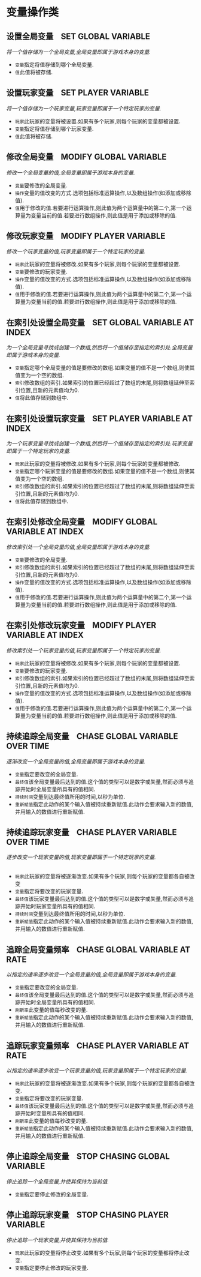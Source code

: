 # 变量操作类

## 设置全局变量    SET GLOBAL VARIABLE

_将一个值存储为一个全局变量,全局变量即属于游戏本身的变量._

- `变量`指定将值存储到哪个全局变量.
- `值`此值将被存储.



## 设置玩家变量    SET PLAYER VARIABLE

_将一个值存储为一个玩家变量,玩家变量即属于一个特定玩家的变量._

- `玩家`此玩家的变量将被设置.如果有多个玩家,则每个玩家的变量都被设置.
- `变量`指定将值存储到哪个玩家变量.
- `值`此值将被存储.



## 

## 修改全局变量    MODIFY GLOBAL VARIABLE

_修改一个全局变量的值,全局变量即属于游戏本身的变量._

- `变量`要修改的全局变量.
- `操作`变量的值改变的方式.选项包括标准运算操作,以及数组操作(如添加或移除值).
- `值`用于修改的值.若要进行运算操作,则此值为两个运算量中的第二个,第一个运算量为变量当前的值.若要进行数组操作,则此值是用于添加或移除的值.



## 修改玩家变量    MODIFY PLAYER VARIABLE
_修改一个玩家变量的值,玩家变量即属于一个特定玩家的变量._

- `玩家`此玩家的变量将被修改.如果有多个玩家,则每个玩家的变量都被设置.
- `变量`要修改的玩家变量.
- `操作`变量的值改变的方式.选项包括标准运算操作,以及数组操作(如添加或移除值).
- `值`用于修改的值.若要进行运算操作,则此值为两个运算量中的第二个,第一个运算量为变量当前的值.若要进行数组操作,则此值是用于添加或移除的值.



## 在索引处设置全局变量    SET GLOBAL VARIABLE AT INDEX

_为一个全局变量寻找或创建一个数组,然后将一个值储存至指定的索引处.全局变量即属于游戏本身的变量._

- `变量`指定哪个全局变量的值是要修改的数组.如果变量的值不是一个数组,则使其值变为一个空的数组.
- `索引`修改数组的索引.如果索引的位置已经超过了数组的末尾,则将数组延伸至索引位置,且新的元素值均为0.
- `值`将此值存储到数组中.



## 在索引处设置玩家变量    SET PLAYER VARIABLE AT INDEX

_为一个玩家变量寻找或创建一个数组,然后将一个值储存至指定的索引处.玩家变量即属于一个特定玩家的变量._

- `玩家`此玩家的变量将被修改.如果有多个玩家,则每个玩家的变量都被修改.
- `变量`指定哪个玩家变量的值是要修改的数组.如果变量的值不是一个数组,则使其值变为一个空的数组.
- `索引`修改数组的索引.如果索引的位置已经超过了数组的末尾,则将数组延伸至索引位置,且新的元素值均为0.
- `值`将此值存储到数组中.



## 在索引处修改全局变量    MODIFY GLOBAL VARIABLE AT INDEX

_修改索引处一个全局变量的值,全局变量即属于游戏本身的变量._

- `变量`要修改的全局变量.
- `索引`修改数组的索引.如果索引的位置已经超过了数组的末尾,则将数组延伸至索引位置,且新的元素值均为0.
- `操作`变量的值改变的方式.选项包括标准运算操作,以及数组操作(如添加或移除值).
- `值`用于修改的值.若要进行运算操作,则此值为两个运算量中的第二个,第一个运算量为变量当前的值.若要进行数组操作,则此值是用于添加或移除的值.



## 在索引处修改玩家变量    MODIFY PLAYER VARIABLE AT INDEX
_修改索引处一个玩家变量的值,玩家变量即属于一个特定玩家的变量._

- `玩家`此玩家的变量将被修改.如果有多个玩家,则每个玩家的变量都被设置.
- `变量`要修改的玩家变量.
- `索引`修改数组的索引.如果索引的位置已经超过了数组的末尾,则将数组延伸至索引位置,且新的元素值均为0.
- `操作`变量的值改变的方式.选项包括标准运算操作,以及数组操作(如添加或移除值).
- `值`用于修改的值.若要进行运算操作,则此值为两个运算量中的第二个,第一个运算量为变量当前的值.若要进行数组操作,则此值是用于添加或移除的值.



## 持续追踪全局变量    CHASE GLOBAL VARIABLE OVER TIME

_逐渐改变一个全局变量的值,全局变量即属于游戏本身的变量._

- `变量`指定要改变的全局变量.
- `最终值`该全局变量最后达到的值.这个值的类型可以是数字或矢量,然而必须与追踪开始时全局变量所具有的值相同.
- `持续时间`变量到达最终值所用的时间,以秒为单位.
- `重新赋值`指定此动作的某个输入值被持续重新赋值.此动作会要求输入新的数值,并用输入的数值进行重新赋值.



## 持续追踪玩家变量    CHASE PLAYER VARIABLE OVER TIME

_逐步改变一个玩家变量的值,玩家变量即属于一个特定玩家的变量._<br /> 

- `玩家`此玩家的变量将被逐渐改变.如果有多个玩家,则每个玩家的变量都各自被改变
- `变量`指定将要改变的玩家变量.
- `最终值`该玩家变量最后达到的值.这个值的类型可以是数字或矢量,然而必须与追踪开始时玩家变量所具有的值相同.
- `持续时间`变量到达最终值所用的时间,以秒为单位.
- `重新赋值`指定此动作的某个输入值被持续重新赋值.此动作会要求输入新的数值,并用输入的数值进行重新赋值.



## 追踪全局变量频率    CHASE GLOBAL VARIABLE AT RATE

_以指定的速率逐步改变一个全局变量的值,全局变量即属于游戏本身的变量._

- `变量`指定要改变的全局变量.
- `最终值`该全局变量最后达到的值.这个值的类型可以是数字或矢量,然而必须与追踪开始时全局变量所具有的值相同.
- `刷新率`此变量的值每秒改变的量.
- `重新赋值`指定此动作的某个输入值被持续重新赋值.此动作会要求输入新的数值,并用输入的数值进行重新赋值.



## 追踪玩家变量频率    CHASE PLAYER VARIABLE AT RATE

_以指定的速率逐步改变一个玩家变量的值,玩家变量即属于一个特定玩家的变量._

- `玩家`此玩家的变量将被逐渐改变.如果有多个玩家,则每个玩家的变量都各自被改变.
- `变量`指定将要改变的玩家变量.
- `最终值`该玩家变量最后达到的值.这个值的类型可以是数字或矢量,然而必须与追踪开始时变量所具有的值相同.
- `刷新率`此变量的值每秒改变的量.
- `重新赋值`指定此动作的某个输入值被持续重新赋值.此动作会要求输入新的数值,并用输入的数值进行重新赋值.



## 停止追踪全局变量    STOP CHASING GLOBAL VARIABLE

_停止追踪一个全局变量,并使其保持为当前值._

- `变量`指定要停止修改的全局变量.



## 停止追踪玩家变量    STOP CHASING PLAYER VARIABLE

_停止追踪一个玩家变量,并使其保持为当前值._

- `玩家`此玩家的变量将停止改变.如果有多个玩家,则每个玩家的变量都将停止改变.
- `变量`指定要停止修改的玩家变量.
